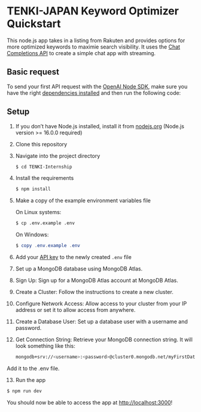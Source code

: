 # TENKI-JAPAN Keyword Optimizer Quickstart

This node.js app takes in a listing from Rakuten and provides options for more optimized keywords to maximie search visibility. It uses the [Chat Completions API](https://platform.openai.com/docs/api-reference/chat) to create a simple chat app with streaming.

## Basic request

To send your first API request with the [OpenAI Node SDK](https://github.com/openai/openai-node), make sure you have the right [dependencies installed](https://platform.openai.com/docs/quickstart?context=node) and then run the following code:

## Setup

1. If you don’t have Node.js installed, install it from [nodejs.org](https://nodejs.org/en/) (Node.js version >= 16.0.0 required)

2. Clone this repository

3. Navigate into the project directory

   ```bash
   $ cd TENKI-Internship
   ```

4. Install the requirements

   ```bash
   $ npm install
   ```

5. Make a copy of the example environment variables file

   On Linux systems: 
   ```bash
   $ cp .env.example .env
   ```
   On Windows:
   ```powershell
   $ copy .env.example .env
   ```
6. Add your [API key](https://platform.openai.com/account/api-keys) to the newly created `.env` file

7. Set up a MongoDB database using MongoDB Atlas.

8. Sign Up: Sign up for a MongoDB Atlas account at MongoDB Atlas.

9. Create a Cluster: Follow the instructions to create a new cluster.

10. Configure Network Access: Allow access to your cluster from your IP address or set it to allow access from anywhere.

11. Create a Database User: Set up a database user with a username and password.

12. Get Connection String: Retrieve your MongoDB connection string. It will look something like this:
    
    ```bash
    mongodb+srv://<username>:<password>@cluster0.mongodb.net/myFirstDatabase?retryWrites=true&w=majority
    ```
    
Add it to the .env file.

13. Run the app

   ```bash
   $ npm run dev
   ```

You should now be able to access the app at [http://localhost:3000](http://localhost:3000)!
